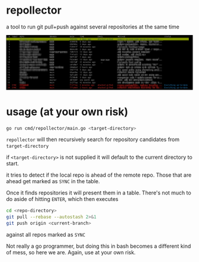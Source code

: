 # repollector

a tool to run git pull+push against several repositories at the same time

![screenshot](doc/img/2021-03-17_ss.png)

# usage (at your own risk)

```sh
go run cmd/repollector/main.go <target-directory>
```

`repollector` will then recursively search for repository candidates from `target-directory`

if `<target-directory>` is not supplied it will default to the current directory to start.

it tries to detect if the local repo is ahead of the remote repo. Those that are ahead get marked as `SYNC` in the table.

Once it finds repositories it will present them in a table. There's not much to do aside of hitting `ENTER`, which then executes

```sh
cd <repo-directory>
git pull --rebase --autostash 2>&1
git push origin <current-branch>
```

against all repos marked as `SYNC`

Not really a go programmer, but doing this in bash becomes a different kind of mess, so here we are. Again, use at your own risk.
